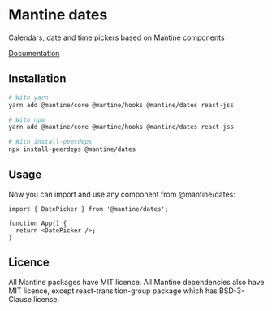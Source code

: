 # Mantine dates

Calendars, date and time pickers based on Mantine components

[Documentation](https://mantine.dev/dates/getting-started/)

## Installation

```sh
# With yarn
yarn add @mantine/core @mantine/hooks @mantine/dates react-jss

# With npm
yarn add @mantine/core @mantine/hooks @mantine/dates react-jss

# With install-peerdeps
npx install-peerdeps @mantine/dates
```

## Usage

Now you can import and use any component from @mantine/dates:

```tsx
import { DatePicker } from '@mantine/dates';

function App() {
  return <DatePicker />;
}
```

## Licence

All Mantine packages have MIT licence. All Mantine dependencies also have MIT licence, except react-transition-group package which has BSD-3-Clause license.
